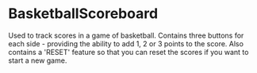 # BasketballScoreboard

Used to track scores in a game of basketball.
Contains three buttons for each side - providing the ability to add 1, 2 or 3 points to the score.
Also contains a 'RESET' feature so that you can reset the scores if you want to start a new game.

